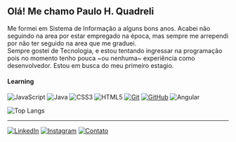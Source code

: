 

## Olá! Me chamo Paulo H. Quadreli


Me formei em Sistema de Informação a alguns bons anos. Acabei não seguindo na area por estar empregado na época, mas sempre me arrependi por não ter seguido na area que me graduei.  
 Sempre gostei de Tecnologia, e estou tentando ingressar na programação pois no momento tenho pouca ~ou nenhuma~ experiência como desenvolvedor. Estou em busca do meu primeiro estagio.

####  Learning

![JavaScript](https://img.shields.io/badge/JavaScript%20-000?style=for-the-badge&logo=javascript&logoColor=ffff00) 
![Java](https://img.shields.io/badge/Java-000?style=for-the-badge&logo=java)
![CSS3](https://img.shields.io/badge/CSS3-000?style=for-the-badge&logo=css3&logoColor=264CE4) 
![HTML5](https://img.shields.io/badge/HTML5-000?style=for-the-badge&logo=html5)
[![Git](https://img.shields.io/badge/Git-000?style=for-the-badge&logo=git&logoColor=E94D5F)](https://git-scm.com/doc) 
[![GitHub](https://img.shields.io/badge/GitHub-000?style=for-the-badge&logo=github&logoColor=30A3DC)](https://docs.github.com/)
![Angular](https://img.shields.io/badge/Angular-000?style=for-the-badge&logo=angular&logoColor=C3002F)

  ![Top Langs](https://github-readme-stats-git-masterrstaa-rickstaa.vercel.app/api/top-langs/?username=quadreli&layout=compact&bg_color=000&border_color=30A3DC&title_color=E94D5F&text_color=FFF)

 ---
  [![LinkedIn](https://img.shields.io/badge/LinkedIn-000?style=for-the-badge&logo=linkedin&logoColor=0E76A8)](https://www.linkedin.com/in/phquadreli/)
 [![Instagram](https://img.shields.io/badge/Instagram-000?style=for-the-badge&logo=instagram)](https://www.instagram.com/phquad1/)
 [![Contato](https://img.shields.io/badge/Gmail-000?style=for-the-badge&logo=gmail&logoColor=red)](mailto:phquadreli@gmail.com)
